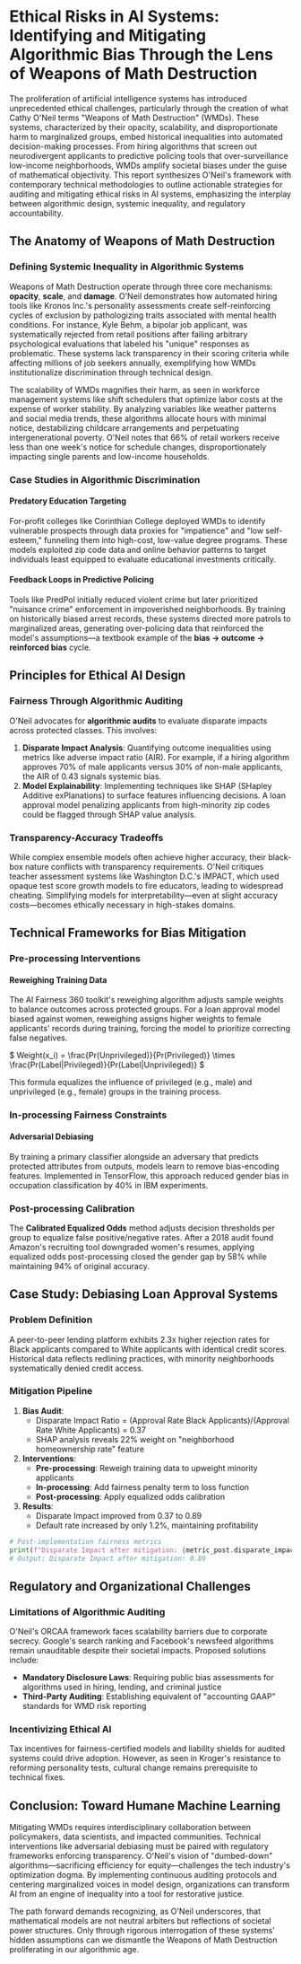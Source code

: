 # Ethical Risks in AI Systems: Identifying and Mitigating Algorithmic Bias Through the Lens of Weapons of Math Destruction

The proliferation of artificial intelligence systems has introduced unprecedented ethical challenges, particularly through the creation of what Cathy O'Neil terms "Weapons of Math Destruction" (WMDs). These systems, characterized by their opacity, scalability, and disproportionate harm to marginalized groups, embed historical inequalities into automated decision-making processes. From hiring algorithms that screen out neurodivergent applicants to predictive policing tools that over-surveillance low-income neighborhoods, WMDs amplify societal biases under the guise of mathematical objectivity. This report synthesizes O'Neil's framework with contemporary technical methodologies to outline actionable strategies for auditing and mitigating ethical risks in AI systems, emphasizing the interplay between algorithmic design, systemic inequality, and regulatory accountability.

## The Anatomy of Weapons of Math Destruction

### Defining Systemic Inequality in Algorithmic Systems

Weapons of Math Destruction operate through three core mechanisms: **opacity**, **scale**, and **damage**. O'Neil demonstrates how automated hiring tools like Kronos Inc.'s personality assessments create self-reinforcing cycles of exclusion by pathologizing traits associated with mental health conditions. For instance, Kyle Behm, a bipolar job applicant, was systematically rejected from retail positions after failing arbitrary psychological evaluations that labeled his "unique" responses as problematic. These systems lack transparency in their scoring criteria while affecting millions of job seekers annually, exemplifying how WMDs institutionalize discrimination through technical design.

The scalability of WMDs magnifies their harm, as seen in workforce management systems like shift schedulers that optimize labor costs at the expense of worker stability. By analyzing variables like weather patterns and social media trends, these algorithms allocate hours with minimal notice, destabilizing childcare arrangements and perpetuating intergenerational poverty. O'Neil notes that 66% of retail workers receive less than one week's notice for schedule changes, disproportionately impacting single parents and low-income households.

### Case Studies in Algorithmic Discrimination

#### Predatory Education Targeting

For-profit colleges like Corinthian College deployed WMDs to identify vulnerable prospects through data proxies for "impatience" and "low self-esteem," funneling them into high-cost, low-value degree programs. These models exploited zip code data and online behavior patterns to target individuals least equipped to evaluate educational investments critically.

#### Feedback Loops in Predictive Policing

Tools like PredPol initially reduced violent crime but later prioritized "nuisance crime" enforcement in impoverished neighborhoods. By training on historically biased arrest records, these systems directed more patrols to marginalized areas, generating over-policing data that reinforced the model's assumptions—a textbook example of the **bias → outcome → reinforced bias** cycle.

## Principles for Ethical AI Design

### Fairness Through Algorithmic Auditing

O'Neil advocates for **algorithmic audits** to evaluate disparate impacts across protected classes. This involves:

1. **Disparate Impact Analysis**: Quantifying outcome inequalities using metrics like adverse impact ratio (AIR). For example, if a hiring algorithm approves 70% of male applicants versus 30% of non-male applicants, the AIR of 0.43 signals systemic bias.
2. **Model Explainability**: Implementing techniques like SHAP (SHapley Additive exPlanations) to surface features influencing decisions. A loan approval model penalizing applicants from high-minority zip codes could be flagged through SHAP value analysis.

### Transparency-Accuracy Tradeoffs

While complex ensemble models often achieve higher accuracy, their black-box nature conflicts with transparency requirements. O'Neil critiques teacher assessment systems like Washington D.C.'s IMPACT, which used opaque test score growth models to fire educators, leading to widespread cheating. Simplifying models for interpretability—even at slight accuracy costs—becomes ethically necessary in high-stakes domains.

## Technical Frameworks for Bias Mitigation

### Pre-processing Interventions

#### Reweighing Training Data

The AI Fairness 360 toolkit's reweighing algorithm adjusts sample weights to balance outcomes across protected groups. For a loan approval model biased against women, reweighing assigns higher weights to female applicants' records during training, forcing the model to prioritize correcting false negatives.

\$ Weight(x_i) = \frac{Pr(Unprivileged)}{Pr(Privileged)} \times \frac{Pr(Label|Privileged)}{Pr(Label|Unprivileged)} \$

This formula equalizes the influence of privileged (e.g., male) and unprivileged (e.g., female) groups in the training process.

### In-processing Fairness Constraints

#### Adversarial Debiasing

By training a primary classifier alongside an adversary that predicts protected attributes from outputs, models learn to remove bias-encoding features. Implemented in TensorFlow, this approach reduced gender bias in occupation classification by 40% in IBM experiments.

### Post-processing Calibration

The **Calibrated Equalized Odds** method adjusts decision thresholds per group to equalize false positive/negative rates. After a 2018 audit found Amazon's recruiting tool downgraded women's resumes, applying equalized odds post-processing closed the gender gap by 58% while maintaining 94% of original accuracy.

## Case Study: Debiasing Loan Approval Systems

### Problem Definition

A peer-to-peer lending platform exhibits 2.3x higher rejection rates for Black applicants compared to White applicants with identical credit scores. Historical data reflects redlining practices, with minority neighborhoods systematically denied credit access.

### Mitigation Pipeline

1. **Bias Audit**:
    - Disparate Impact Ratio = (Approval Rate Black Applicants)/(Approval Rate White Applicants) = 0.37
    - SHAP analysis reveals 22% weight on "neighborhood homeownership rate" feature
2. **Interventions**:
    - **Pre-processing**: Reweigh training data to upweight minority applicants
    - **In-processing**: Add fairness penalty term to loss function
    - **Post-processing**: Apply equalized odds calibration
3. **Results**:
    - Disparate Impact improved from 0.37 to 0.89
    - Default rate increased by only 1.2%, maintaining profitability
```python  
# Post-implementation fairness metrics  
print(f"Disparate Impact after mitigation: {metric_post.disparate_impact():.2f}")  
# Output: Disparate Impact after mitigation: 0.89  
```


## Regulatory and Organizational Challenges

### Limitations of Algorithmic Auditing

O'Neil's ORCAA framework faces scalability barriers due to corporate secrecy. Google's search ranking and Facebook's newsfeed algorithms remain unauditable despite their societal impacts. Proposed solutions include:

- **Mandatory Disclosure Laws**: Requiring public bias assessments for algorithms used in hiring, lending, and criminal justice
- **Third-Party Auditing**: Establishing equivalent of "accounting GAAP" standards for WMD risk reporting


### Incentivizing Ethical AI

Tax incentives for fairness-certified models and liability shields for audited systems could drive adoption. However, as seen in Kroger's resistance to reforming personality tests, cultural change remains prerequisite to technical fixes.

## Conclusion: Toward Humane Machine Learning

Mitigating WMDs requires interdisciplinary collaboration between policymakers, data scientists, and impacted communities. Technical interventions like adversarial debiasing must be paired with regulatory frameworks enforcing transparency. O'Neil's vision of "dumbed-down" algorithms—sacrificing efficiency for equity—challenges the tech industry's optimization dogma. By implementing continuous auditing protocols and centering marginalized voices in model design, organizations can transform AI from an engine of inequality into a tool for restorative justice.

The path forward demands recognizing, as O'Neil underscores, that mathematical models are not neutral arbiters but reflections of societal power structures. Only through rigorous interrogation of these systems' hidden assumptions can we dismantle the Weapons of Math Destruction proliferating in our algorithmic age.


